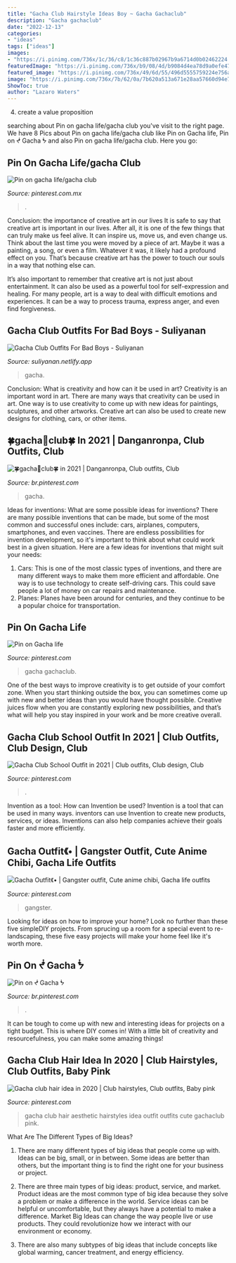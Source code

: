 ```yaml
---
title: "Gacha Club Hairstyle Ideas Boy ~ Gacha Gachaclub"
description: "Gacha gachaclub"
date: "2022-12-13"
categories:
- "ideas"
tags: ["ideas"]
images:
- "https://i.pinimg.com/736x/1c/36/c8/1c36c887b02967b9a6714d0b02462224.jpg"
featuredImage: "https://i.pinimg.com/736x/b9/08/4d/b9084d4ea78d9a0efe4744fa1cc4b9cf.jpg"
featured_image: "https://i.pinimg.com/736x/49/6d/55/496d5555759224e756abaaefab5f5281.jpg"
image: "https://i.pinimg.com/736x/7b/62/0a/7b620a513a671e28aa57660d94e7213d.jpg"
ShowToc: true
author: "Lazaro Waters"
---
```



4. create a value proposition 

	

		
searching about Pin on gacha life/gacha club you've visit to the right page. We have 8 Pics about Pin on gacha life/gacha club like Pin on Gacha life, Pin on ᖫ Gacha ᖭ and also Pin on gacha life/gacha club. Here you go:
		
    
## Pin On Gacha Life/gacha Club

<img loading=lazy src="https://i.pinimg.com/736x/49/6d/55/496d5555759224e756abaaefab5f5281.jpg" onerror="this.onerror=null;this.src='https://tse4.mm.bing.net/th?id=OIP.VmyBsyoQyRSA8mYHpSvbcgHaHa&amp;pid=15.1';" alt="Pin on gacha life/gacha club">

_Source: pinterest.com.mx_

>. 

	

Conclusion: the importance of creative art in our lives
It is safe to say that creative art is important in our lives. After all, it is one of the few things that can truly make us feel alive. It can inspire us, move us, and even change us.
Think about the last time you were moved by a piece of art. Maybe it was a painting, a song, or even a film. Whatever it was, it likely had a profound effect on you. That’s because creative art has the power to touch our souls in a way that nothing else can.

It’s also important to remember that creative art is not just about entertainment. It can also be used as a powerful tool for self-expression and healing. For many people, art is a way to deal with difficult emotions and experiences. It can be a way to process trauma, express anger, and even find forgiveness.

    
## Gacha Club Outfits For Bad Boys - Suliyanan

<img loading=lazy src="https://suliyanan.netlify.app/images/gacha+club+outfits+for+bad+boys-8.jpg" onerror="this.onerror=null;this.src='https://tse2.mm.bing.net/th?id=OIP.j3ucjUCWsrrX3A8jluy7DgHaFP&amp;pid=15.1';" alt="Gacha Club Outfits For Bad Boys - Suliyanan">

_Source: suliyanan.netlify.app_

>gacha. 

	

Conclusion: What is creativity and how can it be used in art?
Creativity is an important word in art. There are many ways that creativity can be used in art. One way is to use creativity to come up with new ideas for paintings, sculptures, and other artworks. Creative art can also be used to create new designs for clothing, cars, or other items.

    
## 🍀gacha🍵club🍀 In 2021 | Danganronpa, Club Outfits, Club

<img loading=lazy src="https://i.pinimg.com/736x/1c/36/c8/1c36c887b02967b9a6714d0b02462224.jpg" onerror="this.onerror=null;this.src='https://tse1.mm.bing.net/th?id=OIP.KMxNqY741by_lSgid6LrYQHaEK&amp;pid=15.1';" alt="🍀gacha🍵club🍀 in 2021 | Danganronpa, Club outfits, Club">

_Source: br.pinterest.com_

>gacha. 

	

Ideas for inventions: What are some possible ideas for inventions?
There are many possible inventions that can be made, but some of the most common and successful ones include: cars, airplanes, computers, smartphones, and even vaccines. There are endless possibilities for invention development, so it's important to think about what could work best in a given situation. Here are a few ideas for inventions that might suit your needs: 
1. Cars: This is one of the most classic types of inventions, and there are many different ways to make them more efficient and affordable. One way is to use technology to create self-driving cars. This could save people a lot of money on car repairs and maintenance. 
2. Planes: Planes have been around for centuries, and they continue to be a popular choice for transportation.

    
## Pin On Gacha Life

<img loading=lazy src="https://i.pinimg.com/736x/cf/53/15/cf53158c02baf06df66e0926d9a8b0a1.jpg" onerror="this.onerror=null;this.src='https://tse4.mm.bing.net/th?id=OIP.zRQUN24KUn_-oOLzTvQv6AHaHa&amp;pid=15.1';" alt="Pin on Gacha life">

_Source: pinterest.com_

>gacha gachaclub. 

	

One of the best ways to improve creativity is to get outside of your comfort zone. When you start thinking outside the box, you can sometimes come up with new and better ideas than you would have thought possible. Creative juices flow when you are constantly exploring new possibilities, and that’s what will help you stay inspired in your work and be more creative overall.

    
## Gacha Club School Outfit In 2021 | Club Outfits, Club Design, Club

<img loading=lazy src="https://i.pinimg.com/736x/3b/56/5d/3b565d8317c976bb3ae145aa6f435f1e.jpg" onerror="this.onerror=null;this.src='https://tse1.mm.bing.net/th?id=OIP.IM8apUBaNfXWIfHi4XIgOwHaEK&amp;pid=15.1';" alt="Gacha Club School Outfit in 2021 | Club outfits, Club design, Club">

_Source: pinterest.com_

>. 

	

Invention as a tool: How can Invention be used?
Invention is a tool that can be used in many ways. inventors can use Invention to create new products, services, or ideas. Inventions can also help companies achieve their goals faster and more efficiently.

    
## Gacha Outfit《• | Gangster Outfit, Cute Anime Chibi, Gacha Life Outfits

<img loading=lazy src="https://i.pinimg.com/736x/3b/18/31/3b18313476255f45ceda2a2f9eb49a4a.jpg" onerror="this.onerror=null;this.src='https://tse4.mm.bing.net/th?id=OIP.BZVNVeeoQRrb549-ph_fYgHaHh&amp;pid=15.1';" alt="Gacha Outfit《• | Gangster outfit, Cute anime chibi, Gacha life outfits">

_Source: pinterest.com_

>gangster. 

	

Looking for ideas on how to improve your home? Look no further than these five simpleDIY projects. From sprucing up a room for a special event to re-landscaping, these five easy projects will make your home feel like it's worth more.

    
## Pin On ᖫ Gacha ᖭ

<img loading=lazy src="https://i.pinimg.com/736x/b9/08/4d/b9084d4ea78d9a0efe4744fa1cc4b9cf.jpg" onerror="this.onerror=null;this.src='https://tse3.mm.bing.net/th?id=OIP.xU0zAxcUg1K5oOELAhaouwHaHd&amp;pid=15.1';" alt="Pin on ᖫ Gacha ᖭ">

_Source: br.pinterest.com_

>. 

	

It can be tough to come up with new and interesting ideas for projects on a tight budget. This is where DIY comes in! With a little bit of creativity and resourcefulness, you can make some amazing things!

    
## Gacha Club Hair Idea In 2020 | Club Hairstyles, Club Outfits, Baby Pink

<img loading=lazy src="https://i.pinimg.com/736x/7b/62/0a/7b620a513a671e28aa57660d94e7213d.jpg" onerror="this.onerror=null;this.src='https://tse1.mm.bing.net/th?id=OIP.yKgfMXrmlKs04RQEmid8hgHaHW&amp;pid=15.1';" alt="Gacha club hair idea in 2020 | Club hairstyles, Club outfits, Baby pink">

_Source: pinterest.com_

>gacha club hair aesthetic hairstyles idea outfit outfits cute gachaclub pink. 

	

What Are The Different Types of Big Ideas?
1. There are many different types of big ideas that people come up with. Ideas can be big, small, or in between. Some ideas are better than others, but the important thing is to find the right one for your business or project.
2. There are three main types of big ideas: product, service, and market. Product ideas are the most common type of big idea because they solve a problem or make a difference in the world. Service ideas can be helpful or uncomfortable, but they always have a potential to make a difference. Market Big Ideas can change the way people live or use products. They could revolutionize how we interact with our environment or economy.

3. There are also many subtypes of big ideas that include concepts like global warming, cancer treatment, and energy efficiency.

